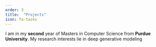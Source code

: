 ```yaml
---
order: 3
title:  "Projects"
icon: fa-tasks
---
```

I am in my <strong>second</strong> year of Masters in Computer Science from <strong>Purdue 
University</strong>. My research interests lie in deep generative modeling
